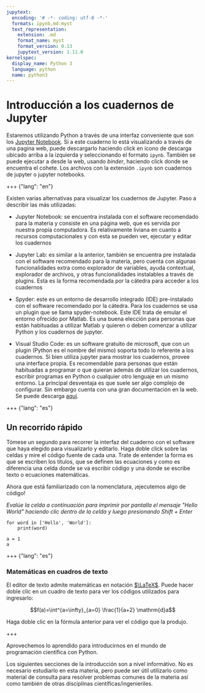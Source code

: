 ```yaml
---
jupytext:
  encoding: '# -*- coding: utf-8 -*-'
  formats: ipynb,md:myst
  text_representation:
    extension: .md
    format_name: myst
    format_version: 0.13
    jupytext_version: 1.11.0
kernelspec:
  display_name: Python 3
  language: python
  name: python3
---
```


# Introducción a los cuadernos de Jupyter

Estaremos utilizando Python a través de una interfaz conveniente
que son los [Jupyter Notebook](http://jupyter.org/).
Si a este cuaderno lo está visualizando a través de una pagina web, puede
descargarlo haciendo click en icono de descarga ubicado arriba a la izquierda
y seleccionando el formato `ipynb`. También se puede ejecutar a desde la web,
usando *binder*, haciendo click donde se encuentra el cohete. Los archivos
con la extensión `.ipynb` son cuadernos de jupyter o jupyter notebooks.

+++ {"lang": "en"}

Existen varias alternativas para visualizar los cuadernos de Jupyter. Paso a
describir las más utilizadas:

- Jupyter Notebook: se encuentra instalada con el software recomendado para
la materia y consiste en una página web, que es servida por nuestra propia
computadora. Es relativamente liviana en cuanto a recursos computacionales y
con esta se pueden ver, ejecutar y editar los cuadernos

- Jupyter Lab: es similar a la anterior, también se encuentra pre instalada
con el software recomendado para la materia, pero cuenta con algunas
funcionalidades extra como explorador de variables, ayuda contextual,
explorador de archivos, y otras funcionalidades instalables a través de
plugins. Esta es la forma recomendada por la cátedra para acceder a los
cuadernos

- Spyder: este es un entorno de desarrollo integrado (IDE) pre-instalado con
el software recomendado por la cátedra. Para los cuadernos se usa un plugin
que se llama spyder-notebook. Este IDE trata de emular el entorno ofrecido
por Matlab. Es una buena elección para personas que están habituadas a
utilizar Matlab y quieren o deben comenzar a utilizar Python y los cuadernos
de jupyter.

- Visual Studio Code: es un software gratuito de microsoft, que con un
plugin (Python es el nombre del mismo) soporta todo lo referente a los cuadernos.
Si bien utiliza jupyter para mostrar los cuadernos, provee una interface propia.
Es recomendable para personas que están habituadas a programar o que quieran además
de utilizar los cuadernos, escribir programas en Python o cualquier otro lenguaje en
un mismo entorno. La principal desventaja es que suele ser algo complejo de configurar.
Sin embargo cuenta con una gran documentación en la web. Se puede descarga
[aquí](https://code.visualstudio.com/).

+++ {"lang": "es"}

## Un recorrido rápido

Tómese un segundo para recorrer la interfaz del cuaderno con el software que
haya elegido para visualizarlo y editarlo. Haga doble click sobre las celdas
y mire el código fuente de cada una. Trate de entender la forma es que se
escriben los títulos, que se definen las ecuaciones y como es diferencia una
celda donde se va escribir código y una donde se escribe texto o ecuaciones
matemáticas.

Ahora que está familiarizado con la nomenclatura, ¡ejecutemos algo de código!

*Evalúe la celda a continuación para imprimir por pantalla el mensaje
"Hello World" haciendo clic dentro de la celda y luego presionando
Shift + Enter*

```{code-cell} ipython3
for word in ['Hello', 'World']:
    print(word)
```

```{code-cell} ipython3
a = 1
a
```

+++ {"lang": "es"}

### Matemáticas en cuadros de texto

El editor de texto admite matemáticas en notación [$\LaTeX$](latex). Puede
hacer doble clic en un cuadro de texto para ver los códigos utilizados para
ingresarlo:

$$f(a)=\int^{a=\infty}_{a=0} \frac{1}{a+2} \mathrm{d}a$$

Haga doble clic en la fórmula anterior para ver el código que la produjo.

+++

Aprovechemos lo aprendido para introducirnos en el mundo de programación
científica con Python.

Los siguientes secciones de la introducción son a nivel informátivo. No es necesario
estudiarlo en esta materia, pero puede ser útil utilizarlo como material de consulta
para resolver problemas comunes de la materia así como también de otras disciplinas
científicas/ingenieriles.
